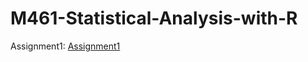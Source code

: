 # M461-Statistical-Analysis-with-R


Assignment1: [Assignment1](file:///C:/Users/student/Documents/M461-Statistical-Analysis-with-R/Assignment1.html)

